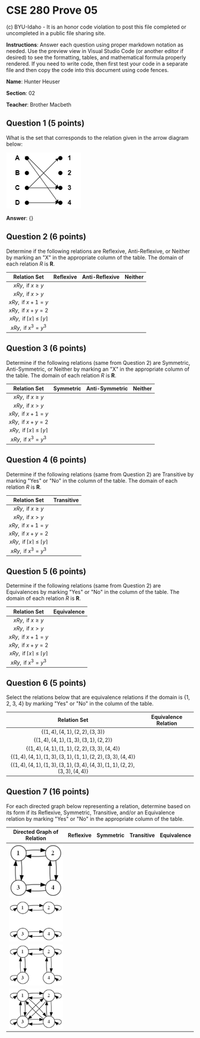 # CSE 280 Prove 05

(c) BYU-Idaho - It is an honor code violation to post this
file completed or uncompleted in a public file sharing site.

**Instructions**: Answer each question using proper markdown notation as needed.  Use the preview view in Visual Studio Code (or another editor if desired) to see the formatting, tables, and mathematical formula properly rendered.  If you need to write code, then first test your code in a separate file and then copy the code into this document using code fences. 

**Name**: Hunter Heuser

**Section**: 02

**Teacher**: Brother Macbeth

## Question 1 (5 points)

What is the set that corresponds to the relation given in the arrow diagram below:

![](prove05_diagram1.drawio.png)

**Answer**: $\lbrace  \rbrace$

## Question 2 (6 points)

Determine if the following relations are Reflexive, Anti-Reflexive, or Neither by marking an "X" in the appropriate column of the table.  The domain of each relation $R$ is $\mathbf{R}$.

|Relation Set|Reflexive|Anti-Reflexive|Neither|
|:-:|:-:|:-:|:-:|
|$xRy, \text{ if }x \ge y$||||
|$xRy, \text{ if }x \gt y$||||
|$xRy, \text{ if }x + 1 = y$||||
|$xRy, \text{ if }x + y = 2$||||
|$xRy, \text{ if }\lceil x \rceil \le \lceil y \rceil$||||
|$xRy, \text{ if }x^3 = y^3$||||

## Question 3 (6 points)

Determine if the following relations (same from Question 2) are Symmetric, Anti-Symmetric, or Neither by marking an "X" in the appropriate column of the table.  The domain of each relation $R$ is $\mathbf{R}$. 

|Relation Set|Symmetric|Anti-Symmetric|Neither|
|:-:|:-:|:-:|:-:|
|$xRy, \text{ if }x \ge y$||||
|$xRy, \text{ if }x \gt y$||||
|$xRy, \text{ if }x + 1 = y$||||
|$xRy, \text{ if }x + y = 2$||||
|$xRy, \text{ if }\lceil x \rceil \le \lceil y \rceil$||||
|$xRy, \text{ if }x^3 = y^3$||||

## Question 4 (6 points)

Determine if the following relations (same from Question 2) are Transitive by marking "Yes" or "No" in the column of the table.  The domain of each relation $R$ is $\mathbf{R}$.

|Relation Set|Transitive|
|:-:|:-:|
|$xRy, \text{ if }x \ge y$||
|$xRy, \text{ if }x \gt y$||
|$xRy, \text{ if }x + 1 = y$||
|$xRy, \text{ if }x + y = 2$||
|$xRy, \text{ if }\lceil x \rceil \le \lceil y \rceil$||
|$xRy, \text{ if }x^3 = y^3$||

## Question 5 (6 points)

Determine if the following relations (same from Question 2) are Equivalences by marking "Yes" or "No" in the column of the table.  The domain of each relation $R$ is $\mathbf{R}$.

|Relation Set|Equivalence|
|:-:|:-:|
|$xRy, \text{ if }x \ge y$||
|$xRy, \text{ if }x \gt y$||
|$xRy, \text{ if }x + 1 = y$||
|$xRy, \text{ if }x + y = 2$||
|$xRy, \text{ if }\lceil x \rceil \le \lceil y \rceil$||
|$xRy, \text{ if }x^3 = y^3$||

## Question 6 (5 points)

Select the relations below that are equivalence relations if the domain is {1, 2, 3, 4} by marking "Yes" or "No" in the column of the table.

|Relation Set|Equivalence Relation|
|:-:|:-:|
|$\lbrace (1,4), (4,1), (2,2), (3,3) \rbrace$||
|$\lbrace (1,4), (4,1), (1,3), (3,1), (2,2) \rbrace$||
|$\lbrace (1,4), (4,1), (1,1), (2,2), (3,3), (4,4) \rbrace$||
|$\lbrace (1,4), (4,1), (1,3), (3,1), (1,1), (2,2), (3,3), (4,4) \rbrace$||
|$\lbrace (1,4), (4,1), (1,3), (3,1), (3,4), (4,3), (1,1), (2,2), (3,3), (4,4) \rbrace$||

## Question 7 (16 points)

For each directed graph below representing a relation, determine based on its form if its Reflexive, Symmetric, Transitive, and/or an Equivalence relation by marking "Yes" or "No" in the appropriate column of the table.

|Directed Graph of Relation|Reflexive|Symmetric|Transitive|Equivalence|
|:-:|:-:|:-:|:-:|:-:|
|![](prove05_diagram2.gv.png)|||||
|![](prove05_diagram3.gv.png)|||||
|![](prove05_diagram4.gv.png)|||||
|![](prove05_diagram5.gv.png)|||||
